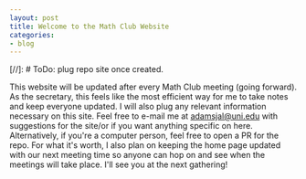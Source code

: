 ```yaml
---
layout: post
title: Welcome to the Math Club Website
categories:
- blog
---
```

[//]: # ToDo: plug repo site once created.

This website will be updated after every Math Club meeting (going forward). As the secretary, this feels like the most efficient way for me to
take notes and keep everyone updated. I will also plug any relevant information necessary on this site. Feel free to e-mail me at <adamsjal@uni.edu>
with suggestions for the site/or if you want anything specific on here. Alternatively, if you're a computer person, feel free to open a PR
for the repo. For what it's worth, I also plan on keeping the home page updated with our next meeting time so anyone can hop on and see when the
meetings will take place. I'll see you at the next gathering!